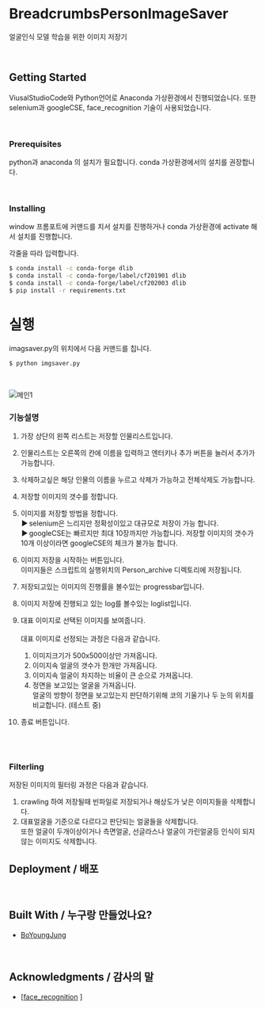 # BreadcrumbsPersonImageSaver

얼굴인식 모델 학습을 위한 이미지 저장기

<br>

## Getting Started 

ViusalStudioCode와 Python언어로 Anaconda 가상환경에서 진행되었습니다.
또한 selenium과 googleCSE, face_recognition 기술이 사용되었습니다.


<br>

### Prerequisites 

python과 anaconda 의 설치가 필요합니다.
conda 가상환경에서의 설치를 권장합니다.

<br>

### Installing 

window 프롬포트에 커맨드를 치서 설치를 진행하거나 conda 가상환경에 activate 해서 설치를 진행합니다.

각줄을 따라 입력합니다.

``` bash
$ conda install -c conda-forge dlib
$ conda install -c conda-forge/label/cf201901 dlib
$ conda install -c conda-forge/label/cf202003 dlib
$ pip install -r requirements.txt
```

# 실행

imagsaver.py의 위치에서 다음 커맨드를 칩니다.

``` bash
$ python imgsaver.py
```
<br>

![메인1](https://github.com/boyoung9020/PersonImageSaver/assets/154112385/21994ecb-8268-46ae-b23d-78a6109ec32f)


### 기능설명

1. 가장 상단의 왼쪽 리스트는 저장할 인물리스트입니다.
   
2. 인물리스트는 오른쪽의 칸에 이름을 입력하고 엔터키나 추가 버튼을 눌러서 추가가 가능합니다.
   
3. 삭제하고싶은 해당 인물의 이름을 누르고 삭제가 가능하고 전체삭제도 가능합니다.
4. 저장할 이미지의 갯수를 정합니다.
5. 이미지를 저장할 방법을 정합니다. <br>
  ▶️  selenium은 느리지만 정확성이있고 대규모로 저장이 가능 합니다. <br>
  ▶️  googleCSE는 빠르지만 최대 10장까지만 가능합니다.
 저장할 이미지의 갯수가 10개 이상이라면 googleCSE의 체크가 불가능 합니다.
6. 이미지 저장을 시작하는 버튼입니다. <br>
   이미지들은 스크립트의 실행위치의 Person_archive 디렉토리에 저장됩니다.
7. 저장되고있는 이미지의 진행률을 볼수있는 progressbar입니다.
8. 이미지 저장에 진행되고 있는 log를 볼수있는 loglist입니다.
9. 대표 이미지로 선택된 이미지를 보여줍니다. <br><br>
   대표 이미지로 선정되는 과정은 다음과 같습니다. <br>
   1. 이미지크기가 500x500이상만 가져옵니다.
   2. 이미지속 얼굴의 갯수가 한개만 가져옵니다.
   3. 이미지속 얼굴이 차지하는 비율이 큰 순으로 가져옵니다.
   4. 정면을 보고있는 얼굴을 가져옵니다. <br> 얼굴의 방향이 정면을 보고있는지 판단하기위해 코의 기울기나 두 눈의 위치를 비교합니다. (테스트 중)
10. 종료 버튼입니다.


<br><br>
### Filterling
저장된 이미지의 필터링 과정은 다음과 같습니다. <br>
1. crawling 하여 저장될때 빈파일로 저장되거나 해상도가 낮은 이미지들을 삭제합니다. <br>
2. 대표얼굴을 기준으로 다르다고 판단되는 얼굴들을 삭제합니다. <br> 또한 얼굴이 두개이상이거나 측면얼굴, 선글라스나 얼굴이 가린얼굴등 인식이 되지않는 이미지도 삭제합니다.






## Deployment / 배포

<br>

## Built With / 누구랑 만들었나요?

* [BoYoungJung](https://github.com/boyoung9020)

<br>

## Acknowledgments / 감사의 말

* [[face_recognition](https://github.com/ageitgey/face_recognition) ]






